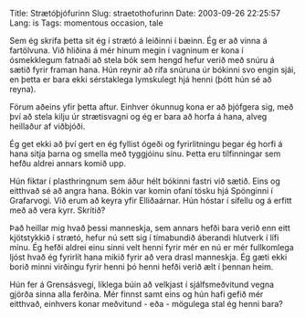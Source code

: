 Title: Strætóþjófurinn
Slug: straetothofurinn
Date: 2003-09-26 22:25:57
Lang: is
Tags: momentous occasion, tale

Sem ég skrifa þetta sit ég í strætó á leiðinni í bæinn. Ég er að vinna á fartölvuna. Við hliðina á mér hinum megin í vagninum er kona í ósmekklegum fatnaði að stela bók sem hengd hefur verið með snúru á sætið fyrir framan hana. Hún reynir að rífa snúruna úr bókinni svo engin sjái, en þetta er bara ekki sérstaklega lymskulegt hjá henni (þótt hún sé að reyna).

Förum aðeins yfir þetta aftur. Einhver ókunnug kona er að þjófgera sig, með því að stela kilju úr strætisvagni og ég er bara að horfa á hana, alveg heillaður af viðbjóði.

Ég get ekki að því gert en ég fyllist ógeði og fyrirlitningu þegar ég horfi á hana sitja þarna og smella með tyggjóinu sínu. Þetta eru tilfinningar sem hefðu aldrei annars komið upp.

Hún fiktar í plasthringnum sem áður hélt bókinni fastri við sætið. Eins og eitthvað sé að angra hana. Bókin var komin ofaní tösku hjá Spönginni í Grafarvogi. Við erum að keyra yfir Elliðaárnar. Hún hóstar í sífellu og á erfitt með að vera kyrr. Skrítið?

Það heillar mig hvað þessi manneskja, sem annars hefði bara verið enn eitt kjötstykkið í strætó, hefur nú sett sig í tímabundið áberandi hlutverk í lífi mínu. Ég hefði aldrei einu sinni velt henni fyrir mér en nú er mér fullkomlega ljóst hvað ég fyrirlít hana mikið fyrir að vera drasl manneskja. Ég gæti ekki borið minni virðingu fyrir henni þó henni hefði verið ælt í þennan heim.

Hún fer á Grensásvegi, líklega búin að velkjast í sjálfsmeðvitund vegna gjörða sinna alla ferðina. Mér finnst samt eins og hún hafi gefið mér eitthvað, einhvers konar meðvitund - eða - mögulega stal ég henni bara?